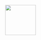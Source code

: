 
<div id="header" align="center">
  <img src="https://media.giphy.com/media/MaMBAXPQix88o/giphy.gif" width="100"/>
</div>
